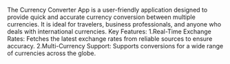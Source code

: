 The Currency Converter App is a user-friendly application designed to provide quick and accurate currency conversion between multiple currencies. It is ideal for travelers, 
business professionals, and anyone who deals with international currencies.
Key Features:
1.Real-Time Exchange Rates: Fetches the latest exchange rates from reliable sources to ensure accuracy.
2.Multi-Currency Support: Supports conversions for a wide range of currencies across the globe.
